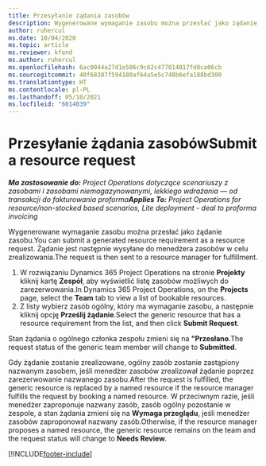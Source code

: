 ```yaml
---
title: Przesyłanie żądania zasobów
description: Wygenerowane wymaganie zasobu można przesłać jako żądanie zasobu. Żądanie jest następnie wysyłane do menedżera zasobów w celu zrealizowania.
author: ruhercul
ms.date: 10/04/2020
ms.topic: article
ms.reviewer: kfend
ms.author: ruhercul
ms.openlocfilehash: 6ac0044a27d1e506c9c62c477014017fd0ca06cb
ms.sourcegitcommit: 40f68387f594180af64a5e5c748b6efa188bd300
ms.translationtype: HT
ms.contentlocale: pl-PL
ms.lasthandoff: 05/10/2021
ms.locfileid: "6014039"
---
```

# <a name="submit-a-resource-request"></a><span data-ttu-id="df0a9-104">Przesyłanie żądania zasobów</span><span class="sxs-lookup"><span data-stu-id="df0a9-104">Submit a resource request</span></span>

<span data-ttu-id="df0a9-105">_**Ma zastosowanie do:** Project Operations dotyczące scenariuszy z zasobami i zasobami niemagazynowanymi, lekkiego wdrażania — od transakcji do fakturowania proforma_</span><span class="sxs-lookup"><span data-stu-id="df0a9-105">_**Applies To:** Project Operations for resource/non-stocked based scenarios, Lite deployment - deal to proforma invoicing_</span></span>

<span data-ttu-id="df0a9-106">Wygenerowane wymaganie zasobu można przesłać jako żądanie zasobu.</span><span class="sxs-lookup"><span data-stu-id="df0a9-106">You can submit a generated resource requirement as a resource request.</span></span> <span data-ttu-id="df0a9-107">Żądanie jest następnie wysyłane do menedżera zasobów w celu zrealizowania.</span><span class="sxs-lookup"><span data-stu-id="df0a9-107">The request is then sent to a resource manager for fulfillment.</span></span>

1. <span data-ttu-id="df0a9-108">W rozwiązaniu Dynamics 365 Project Operations na stronie **Projekty** kliknij kartę **Zespół**, aby wyświetlić listę zasobów możliwych do zarezerwowania.</span><span class="sxs-lookup"><span data-stu-id="df0a9-108">In Dynamics 365 Project Operations, on the **Projects** page, select the **Team** tab to view a list of bookable resources.</span></span> 
2. <span data-ttu-id="df0a9-109">Z listy wybierz zasób ogólny, który ma wymaganie zasobu, a następnie kliknij opcję **Prześlij żądanie**.</span><span class="sxs-lookup"><span data-stu-id="df0a9-109">Select the generic resource that has a resource requirement from the list, and then click **Submit Request**.</span></span>

<span data-ttu-id="df0a9-110">Stan żądania o ogólnego członka zespołu zmieni się na **"Przesłano**.</span><span class="sxs-lookup"><span data-stu-id="df0a9-110">The request status of the generic team member will change to **Submitted**.</span></span>

<span data-ttu-id="df0a9-111">Gdy żądanie zostanie zrealizowane, ogólny zasób zostanie zastąpiony nazwanym zasobem, jeśli menedżer zasobów zrealizował żądanie poprzez zarezerwowanie nazwanego zasobu.</span><span class="sxs-lookup"><span data-stu-id="df0a9-111">After the request is fulfilled, the generic resource is replaced by a named resource if the resource manager fulfills the request by booking a named resource.</span></span> <span data-ttu-id="df0a9-112">W przeciwnym razie, jeśli menedżer zaproponuje nazwany zasób, zasób ogólny pozostanie w zespole, a stan żądania zmieni się na **Wymaga przeglądu**, jeśli menedżer zasobów zaproponował nazwany zasób.</span><span class="sxs-lookup"><span data-stu-id="df0a9-112">Otherwise, if the resource manager proposes a named resource, the generic resource remains on the team and the request status will change to **Needs Review**.</span></span>


[!INCLUDE[footer-include](../includes/footer-banner.md)]